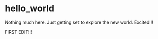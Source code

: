 # hello_world
Nothing much here. Just getting set to explore the new world. Excited!!!

FIRST EDIT!!!
